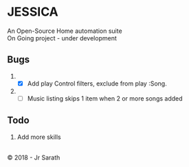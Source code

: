 # JESSICA
An Open-Source Home automation suite <br />
On Going project - under development

## Bugs
1. - [x] Add play Control filters, exclude from play :Song.
2. - [ ] Music listing skips 1 item when 2 or more songs added

## Todo
1. Add more skills

<br>
&copy; 2018 - Jr Sarath
